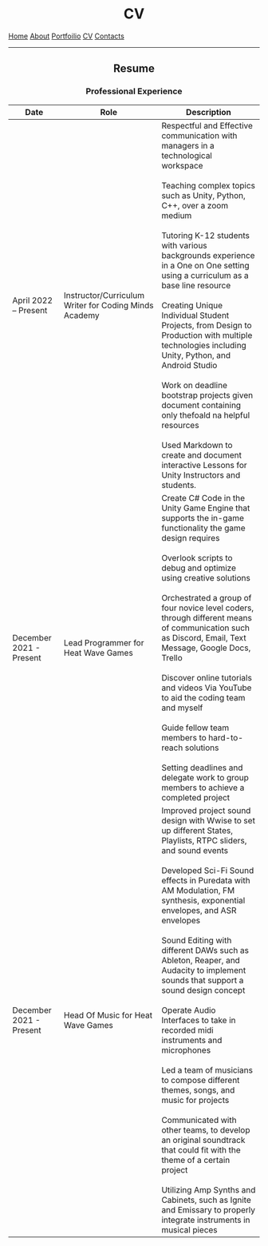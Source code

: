 # <center> **CV** 

[Home](index.md) [About](About.md) [Portfoilio](Portfolio.md) [CV](CV.md) [Contacts](Contact.md) 


***

## <center> Resume
### <center> Professional Experience 



| Date                   | Role          | Description |
|------------------------|---------------|-------------|
|April 2022 – Present|Instructor/Curriculum Writer for Coding Minds Academy| Respectful and Effective communication with managers in a technological workspace <br><br> Teaching complex topics such as Unity, Python, C++, over a zoom medium <br><br> Tutoring K-12 students with various backgrounds experience in a One on One setting using a curriculum as a base line resource <br><br> Creating Unique Individual Student Projects, from Design to Production with multiple technologies including Unity, Python, and Android Studio <br><br> Work on deadline bootstrap projects given  document containing only thefoald na helpful resources <br><br> Used Markdown to create and document interactive Lessons for Unity Instructors and students.|
|December 2021 - Present |​Lead Programmer for Heat Wave Games|Create C# Code in the Unity Game Engine that supports the in-game functionality the game design requires <br><br>Overlook scripts to debug and optimize using creative solutions<br><br>Orchestrated a group of four novice level coders, through different means of communication such as Discord, Email, Text Message, Google Docs, Trello <br><br>Discover online tutorials and videos Via YouTube to aid the coding team and myself<br><br>Guide fellow team members to hard-to-reach solutions<br><br>Setting deadlines and delegate work to group members to achieve a completed project | 
| ​December 2021 - Present | Head Of Music for Heat Wave Games| Improved project sound design with Wwise to set up different States, Playlists, RTPC sliders, and sound events <br><br> Developed Sci-Fi Sound effects in Puredata with AM Modulation, FM synthesis, exponential envelopes, and ASR envelopes <br><br> Sound Editing with different DAWs such as Ableton, Reaper, and Audacity to implement sounds that support a sound design concept <br><br> Operate Audio Interfaces to take in recorded midi instruments and microphones <br><br> Led a team of musicians to compose different themes, songs, and music for projects <br> <br>Communicated with other teams, to develop an original soundtrack that could fit with the theme of a certain project <br><br>Utilizing Amp Synths and Cabinets, such as Ignite and Emissary to properly integrate instruments in musical pieces











​










